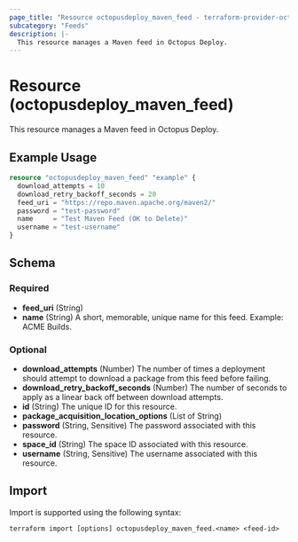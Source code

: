 ```yaml
---
page_title: "Resource octopusdeploy_maven_feed - terraform-provider-octopusdeploy"
subcategory: "Feeds"
description: |-
  This resource manages a Maven feed in Octopus Deploy.
---
```


# Resource (octopusdeploy_maven_feed)

This resource manages a Maven feed in Octopus Deploy.

## Example Usage

```terraform
resource "octopusdeploy_maven_feed" "example" {
  download_attempts = 10
  download_retry_backoff_seconds = 20
  feed_uri = "https://repo.maven.apache.org/maven2/"
  password = "test-password"
  name     = "Test Maven Feed (OK to Delete)"
  username = "test-username"
}
```

<!-- schema generated by tfplugindocs -->
## Schema

### Required

- **feed_uri** (String)
- **name** (String) A short, memorable, unique name for this feed. Example: ACME Builds.

### Optional

- **download_attempts** (Number) The number of times a deployment should attempt to download a package from this feed before failing.
- **download_retry_backoff_seconds** (Number) The number of seconds to apply as a linear back off between download attempts.
- **id** (String) The unique ID for this resource.
- **package_acquisition_location_options** (List of String)
- **password** (String, Sensitive) The password associated with this resource.
- **space_id** (String) The space ID associated with this resource.
- **username** (String, Sensitive) The username associated with this resource.

## Import

Import is supported using the following syntax:

```shell
terraform import [options] octopusdeploy_maven_feed.<name> <feed-id>
```